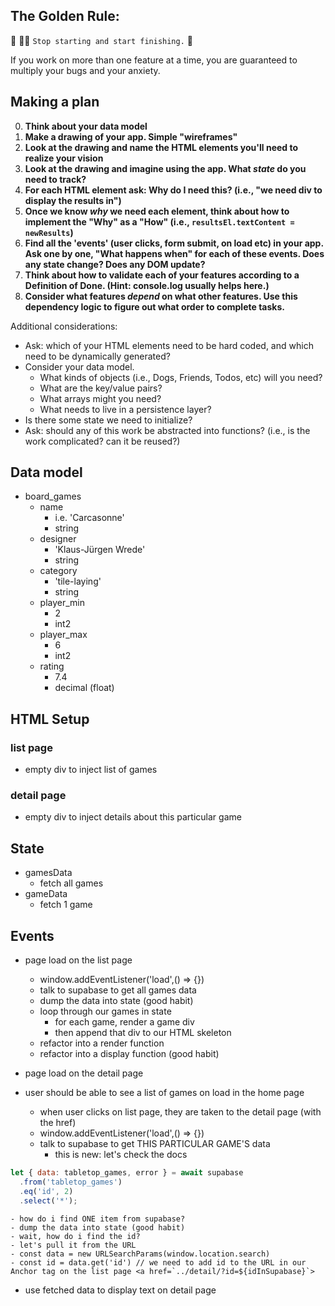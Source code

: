 ## The Golden Rule:

🦸 🦸‍♂️ `Stop starting and start finishing.` 🏁

If you work on more than one feature at a time, you are guaranteed to multiply your bugs and your anxiety.

## Making a plan

0. **Think about your data model**
1. **Make a drawing of your app. Simple "wireframes"**
1. **Look at the drawing and name the HTML elements you'll need to realize your vision**
1. **Look at the drawing and imagine using the app. What _state_ do you need to track?**
1. **For each HTML element ask: Why do I need this? (i.e., "we need div to display the results in")**
1. **Once we know _why_ we need each element, think about how to implement the "Why" as a "How" (i.e., `resultsEl.textContent = newResults`)**
1. **Find all the 'events' (user clicks, form submit, on load etc) in your app. Ask one by one, "What happens when" for each of these events. Does any state change? Does any DOM update?**
1. **Think about how to validate each of your features according to a Definition of Done. (Hint: console.log usually helps here.)**
1. **Consider what features _depend_ on what other features. Use this dependency logic to figure out what order to complete tasks.**

Additional considerations:

-   Ask: which of your HTML elements need to be hard coded, and which need to be dynamically generated?
-   Consider your data model.
    -   What kinds of objects (i.e., Dogs, Friends, Todos, etc) will you need?
    -   What are the key/value pairs?
    -   What arrays might you need?
    -   What needs to live in a persistence layer?
-   Is there some state we need to initialize?
-   Ask: should any of this work be abstracted into functions? (i.e., is the work complicated? can it be reused?)

## Data model

- board_games
    - name
        - i.e. 'Carcasonne'
        - string
    - designer
        - 'Klaus-Jürgen Wrede'
        - string
    - category
        - 'tile-laying'
        - string
    - player_min
        - 2
        - int2
    - player_max
        - 6
        - int2
    - rating
        - 7.4
        - decimal (float)

## HTML Setup

### list page
- empty div to inject list of games

### detail page
- empty div to inject details about this particular game

## State
- gamesData
    - fetch all games
- gameData
    - fetch 1 game

## Events
- page load on the list page
    - window.addEventListener('load',() => {})
    - talk to supabase to get all games data
    - dump the data into state (good habit)
    - loop through our games in state
        - for each game, render a game div
        - then append that div to our HTML skeleton
    - refactor into a render function
    - refactor into a display function (good habit)

- page load on the detail page
- user should be able to see a list of games on load in the home page
    - when user clicks on list page, they are taken to the detail page (with the href)
    - window.addEventListener('load',() => {})
    - talk to supabase to get THIS PARTICULAR GAME'S data
        - this is new: let's check the docs

```js
let { data: tabletop_games, error } = await supabase
  .from('tabletop_games')
  .eq('id', 2)
  .select('*');
```
    - how do i find ONE item from supabase?
    - dump the data into state (good habit)
    - wait, how do i find the id?
    - let's pull it from the URL
    - const data = new URLSearchParams(window.location.search)
    - const id = data.get('id') // we need to add id to the URL in our Anchor tag on the list page <a href=`../detail/?id=${idInSupabase}`>
- use fetched data to display text on detail page